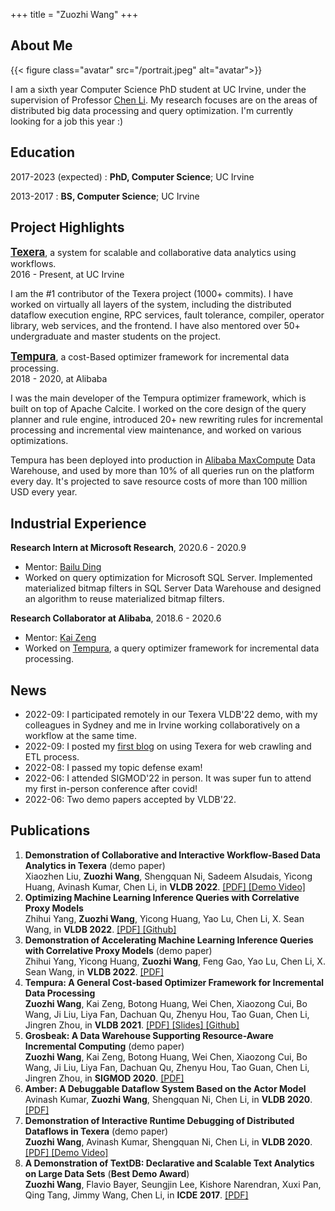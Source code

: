 +++
title = "Zuozhi Wang"
+++

## About Me

{{< figure class="avatar" src="/portrait.jpeg" alt="avatar">}}

I am a sixth year Computer Science PhD student at UC Irvine, under the supervision of Professor [Chen Li](https://chenli.ics.uci.edu). My research focuses are on the areas of distributed big data processing and query optimization. I'm currently looking for a job this year :)

## Education
2017-2023 (expected)
:   **PhD, Computer Science**; UC Irvine

2013-2017
:   **BS, Computer Science**; UC Irvine

## Project Highlights

<a href="https://github.com/Texera/texera" style="font-size:1.2em;font-weight:bold;">Texera</a>, a system for scalable and collaborative data analytics using workflows.  
2016 - Present, at UC Irvine  

I am the #1 contributor of the Texera project (1000+ commits). 
I have worked on virtually all layers of the system, including the distributed dataflow execution engine, RPC services, fault tolerance, compiler, operator library, web services, and the frontend. I have also mentored over 50+ undergraduate and master students on the project.


<a href="https://github.com/alibaba/cost-based-incremental-optimizer" style="font-size:1.2em;font-weight:bold;">Tempura</a>, a cost-Based optimizer framework for incremental data processing.   
2018 - 2020, at Alibaba  

I was the main developer of the Tempura optimizer framework, which is built on top of Apache Calcite. I worked on the core design of the query planner and rule engine, introduced 20+ new rewriting rules for incremental processing and incremental view maintenance, and worked on various optimizations. 

Tempura has been deployed into production in [Alibaba MaxCompute](https://www.alibabacloud.com/product/maxcompute) Data Warehouse, and used by more than 10% of all queries run on the platform every day. It's projected to save resource costs of more than 100 million USD every year.


## Industrial Experience

**Research Intern at Microsoft Research**, 2020.6 - 2020.9
<!-- Research Intern in the [Data Management, Exploration and Mining (DMX)](https://www.microsoft.com/en-us/research/group/data-management-exploration-and-mining-dmx/) group. -->
- Mentor: [Bailu Ding](https://www.microsoft.com/en-us/research/people/badin/)
- Worked on query optimization for Microsoft SQL Server. Implemented materialized bitmap filters in SQL Server Data Warehouse and designed an algorithm to reuse materialized bitmap filters.

**Research Collaborator at Alibaba**,  2018.6 - 2020.6
<!-- Research Collaborator in the Data Analytics and Intelligence Lab (DAIL). -->
- Mentor: [Kai Zeng](https://kai-zeng.github.io/)
- Worked on [Tempura](https://github.com/alibaba/cost-based-incremental-optimizer), a query optimizer framework for incremental data processing.



## News

- 2022-09: I participated remotely in our Texera VLDB'22 demo, with my colleagues in Sydney and me in Irvine working collaboratively on a workflow at the same time.
- 2022-09: I posted my [first blog](https://texera.github.io/blog/data-crawling-using-texera-with-python-user-defined-functions/) on using Texera for web crawling and ETL process.
- 2022-08: I passed my topic defense exam!
- 2022-06: I attended SIGMOD'22 in person. It was super fun to attend my first in-person conference after covid!
- 2022-06: Two demo papers accepted by VLDB'22.


## Publications

1. **Demonstration of Collaborative and Interactive Workflow-Based Data Analytics in Texera** (demo paper)   
Xiaozhen Liu, **Zuozhi Wang**, Shengquan Ni, Sadeem Alsudais, Yicong Huang, Avinash Kumar, Chen Li, in **VLDB 2022**. [ [PDF] ](https://www.vldb.org/pvldb/vol15/p3738-liu.pdf) [ [Demo Video] ](https://youtu.be/2gfPUZNsoBs)
1. **Optimizing Machine Learning Inference Queries with Correlative Proxy Models**   
Zhihui Yang, **Zuozhi Wang**, Yicong Huang, Yao Lu, Chen Li, X. Sean Wang, in **VLDB 2022**. [ [PDF] ](https://arxiv.org/pdf/2201.00309.pdf) [ [Github] ](https://github.com/ZhihuiYangCS/CorrProxies)
1. **Demonstration of Accelerating Machine Learning Inference Queries with Correlative Proxy Models** (demo paper)   
Zhihui Yang, Yicong Huang, **Zuozhi Wang**, Feng Gao, Yao Lu, Chen Li, X. Sean Wang, in **VLDB 2022**. [ [PDF] ](https://www.vldb.org/pvldb/vol15/p3734-yang.pdf)
1. **Tempura: A General Cost-based Optimizer Framework for Incremental Data Processing**   
**Zuozhi Wang**, Kai Zeng, Botong Huang, Wei Chen, Xiaozong Cui, Bo Wang, Ji Liu, Liya Fan, Dachuan Qu, Zhenyu Hou, Tao Guan, Chen Li, Jingren Zhou, in **VLDB 2021**. [ [PDF] ](http://vldb.org/pvldb/vol14/p14-wang.pdf) [ [Slides] ](https://www.slideshare.net/ZuozhiWang/tempura-a-general-costbased-optimizer-framework-for-incremental-data-processing) [ [Github] ](https://github.com/alibaba/cost-based-incremental-optimizer)
1. **Grosbeak: A Data Warehouse Supporting Resource-Aware Incremental Computing** (demo paper)   
**Zuozhi Wang**, Kai Zeng, Botong Huang, Wei Chen, Xiaozong Cui, Bo Wang, Ji Liu, Liya Fan, Dachuan Qu, Zhenyu Hou, Tao Guan, Chen Li, Jingren Zhou, in **SIGMOD 2020**. [ [PDF] ](https://dl.acm.org/doi/pdf/10.1145/3318464.3384708)
1. **Amber: A Debuggable Dataflow System Based on the Actor Model**   
Avinash Kumar, **Zuozhi Wang**, Shengquan Ni, Chen Li, in **VLDB 2020**. [ [PDF] ](https://vldb.org/pvldb/vol13/p740-kumar.pdf)
1. **Demonstration of Interactive Runtime Debugging of Distributed Dataflows in Texera** (demo paper)   
**Zuozhi Wang**, Avinash Kumar, Shengquan Ni, Chen Li, in **VLDB 2020**. [ [PDF] ](http://www.vldb.org/pvldb/vol13/p2953-wang.pdf) [ [Demo Video] ](https://youtu.be/SP-XiDADbw0)
1. **A Demonstration of TextDB: Declarative and Scalable Text Analytics on Large Data Sets** (**Best Demo Award**)   
**Zuozhi Wang**, Flavio Bayer, Seungjin Lee, Kishore Narendran, Xuxi Pan, Qing Tang, Jimmy Wang, Chen Li, in **ICDE 2017**. [ [PDF]     ](https://chenli.ics.uci.edu/files/icde2017-textdb-demo.pdf) 



<!-- ## References

* Foo Bar: Head of Department, Placeholder Names, Lorem
* John Doe: Associate Professor, Department of Computer Science, Ipsum

[^1]: This is the first footnote.
[^2]: This is the second footnote. -->